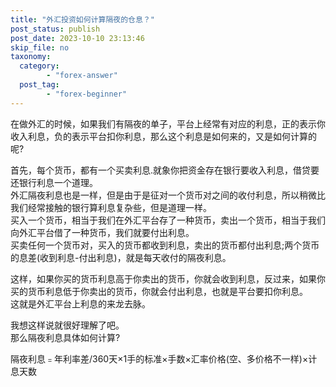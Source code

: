 ```yaml
---
title: "外汇投资如何计算隔夜的仓息？"
post_status: publish
post_date: 2023-10-10 23:13:46
skip_file: no
taxonomy:
  category:
        - "forex-answer"
  post_tag:
        - "forex-beginner"
---
```


在做外汇的时候，如果我们有隔夜的单子，平台上经常有对应的利息，正的表示你收入利息，负的表示平台扣你利息，那么这个利息是如何来的，又是如何计算的呢?

首先，每个货币，都有一个买卖利息.就象你把资金存在银行要收入利息，借贷要还银行利息一个道理。  
外汇隔夜利息也是一样，但是由于是征对一个货币对之间的收付利息，所以稍微比我们经常接触的银行算利息复杂些，但是道理一样。  
买入一个货币，相当于我们在外汇平台存了一种货币，卖出一个货币，相当于我们向外汇平台借了一种货币，我们就要付出利息。  
买卖任何一个货币对，买入的货币都收到利息，卖出的货币都付出利息;两个货币的息差(收到利息-付出利息)，就是每天收付的隔夜利息。

这样，如果你买的货币利息高于你卖出的货币，你就会收到利息，反过来，如果你买的货币利息低于你卖出的货币，你就会付出利息，也就是平台要扣你利息。  
这就是外汇平台上利息的来龙去脉。

我想这样说就很好理解了吧。  
那么隔夜利息具体如何计算?

隔夜利息﹦年利率差/360天×1手的标准×手数×汇率价格(空、多价格不一样)×计息天数
